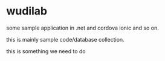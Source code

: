 # wudilab
some sample application in .net and cordova ionic and so on.

this is mainly sample code/database collection.

this is something we need to do
